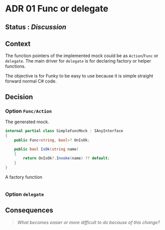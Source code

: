 ﻿# ADR 01 Func or delegate

## Status : _Discussion_

## Context

The function pointers of the implemented mock could be as `Action`/`Func` or `delegate`. The main driver for `delegate` is for declaring factory or helper functions.

The objective is for Funky to be easy to use because it is simple straight forward normal C# code.

## Decision

### Option `Func/Action`

The generated mock.
```csharp
internal partial class SimpleFuncMock : IAnyInterface
{
    public Func<string, bool>? OnIsOk;

    public bool IsOk(string name)
    {
        return OnIsOk?.Invoke(name) ?? default;
    }
}
```
A factory function
```csharp

```

### Option `delegate`

## Consequences

> _What becomes easier or more difficult to do because of this change?_
